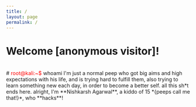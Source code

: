 ```yaml
---
title: /
layout: page
permalink: /
---
```


<h1>Welcome [anonymous visitor]!</h1>
<br>
# <span style="color: red;">root@kali:~$</span> whoami
I'm just a normal peep who got big aims and high expectations with his life, and is trying hard to fulfill them, also trying to learn something new each day, in order to become a better self.
all this sh*t ends here.
alright, I'm **Nishkarsh Agarwal**, a kiddo of 15 *{peeps call me that!}*, who **hacks**!
<br>
